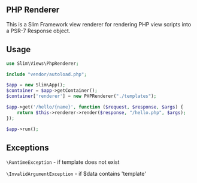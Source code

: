 ## PHP Renderer

This is a Slim Framework view renderer for rendering PHP view scripts into a PSR-7 Response object.

## Usage

```php
use Slim\Views\PhpRenderer;

include "vendor/autoload.php";

$app = new Slim\App();
$container = $app->getContainer();
$container['renderer'] = new PHPRenderer("./templates");

$app->get('/hello/{name}', function ($request, $response, $args) {
    return $this->renderer->render($response, "/hello.php", $args);
});

$app->run();
```

## Exceptions
`\RuntimeException` - if template does not exist

`\InvalidArgumentException` - if $data contains 'template'